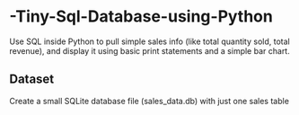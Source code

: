 # -Tiny-Sql-Database-using-Python
Use SQL inside Python to pull simple sales info (like total quantity sold, total revenue), and display it using basic print statements and a simple bar chart.
## Dataset
Create a small SQLite database file (sales_data.db) with just one sales table

